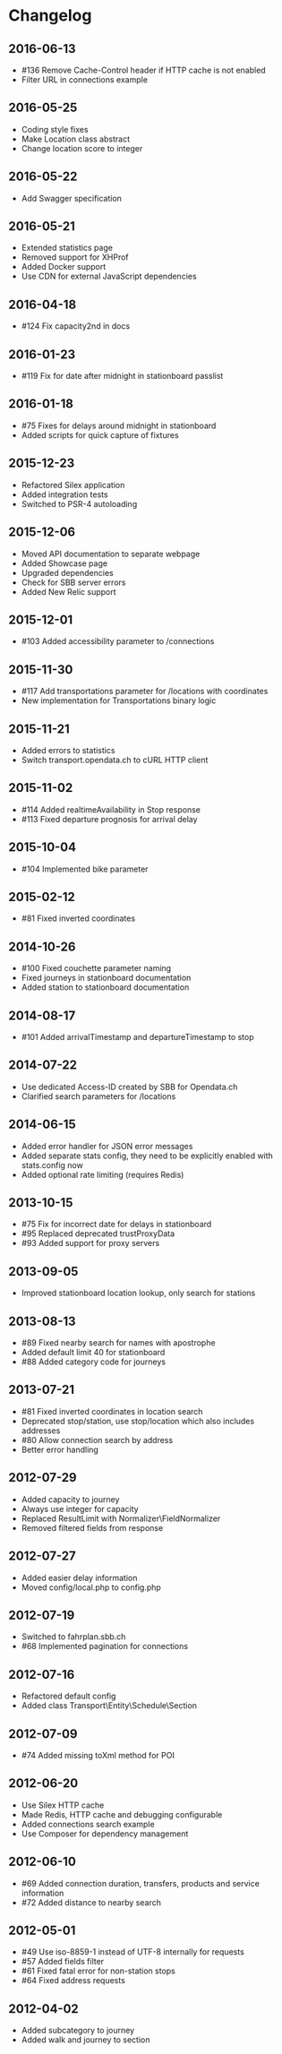 # Changelog

## 2016-06-13

- #136 Remove Cache-Control header if HTTP cache is not enabled
- Filter URL in connections example

## 2016-05-25

- Coding style fixes
- Make Location class abstract
- Change location score to integer

## 2016-05-22

- Add Swagger specification

## 2016-05-21

- Extended statistics page
- Removed support for XHProf
- Added Docker support
- Use CDN for external JavaScript dependencies

## 2016-04-18

- #124 Fix capacity2nd in docs

## 2016-01-23

- #119 Fix for date after midnight in stationboard passlist

## 2016-01-18

- #75 Fixes for delays around midnight in stationboard
- Added scripts for quick capture of fixtures

## 2015-12-23

- Refactored Silex application
- Added integration tests
- Switched to PSR-4 autoloading

## 2015-12-06

- Moved API documentation to separate webpage
- Added Showcase page
- Upgraded dependencies
- Check for SBB server errors
- Added New Relic support

## 2015-12-01

- #103 Added accessibility parameter to /connections

## 2015-11-30

- #117 Add transportations parameter for /locations with coordinates
- New implementation for Transportations binary logic

## 2015-11-21

- Added errors to statistics
- Switch transport.opendata.ch to cURL HTTP client

## 2015-11-02

- #114 Added realtimeAvailability in Stop response
- #113 Fixed departure prognosis for arrival delay

## 2015-10-04

- #104 Implemented bike parameter

## 2015-02-12

- #81 Fixed inverted coordinates

## 2014-10-26

- #100 Fixed couchette parameter naming
- Fixed journeys in stationboard documentation
- Added station to stationboard documentation

## 2014-08-17

- #101 Added arrivalTimestamp and departureTimestamp to stop

## 2014-07-22

- Use dedicated Access-ID created by SBB for Opendata.ch
- Clarified search parameters for /locations

## 2014-06-15

- Added error handler for JSON error messages
- Added separate stats config, they need to be explicitly enabled with stats.config now
- Added optional rate limiting (requires Redis)

## 2013-10-15

- #75 Fix for incorrect date for delays in stationboard
- #95 Replaced deprecated trustProxyData
- #93 Added support for proxy servers

## 2013-09-05

- Improved stationboard location lookup, only search for stations

## 2013-08-13

- #89 Fixed nearby search for names with apostrophe
- Added default limit 40 for stationboard
- #88 Added category code for journeys

## 2013-07-21

- #81 Fixed inverted coordinates in location search
- Deprecated stop/station, use stop/location which also includes addresses
- #80 Allow connection search by address
- Better error handling

## 2012-07-29

- Added capacity to journey
- Always use integer for capacity
- Replaced ResultLimit with Normalizer\FieldNormalizer
- Removed filtered fields from response

## 2012-07-27

- Added easier delay information
- Moved config/local.php to config.php

## 2012-07-19

- Switched to fahrplan.sbb.ch
- #68 Implemented pagination for connections

## 2012-07-16

- Refactored default config
- Added class Transport\Entity\Schedule\Section

## 2012-07-09

- #74 Added missing toXml method for POI

## 2012-06-20

- Use Silex HTTP cache
- Made Redis, HTTP cache and debugging configurable
- Added connections search example
- Use Composer for dependency management

## 2012-06-10

- #69 Added connection duration, transfers, products and service information
- #72 Added distance to nearby search

## 2012-05-01

- #49 Use iso-8859-1 instead of UTF-8 internally for requests
- #57 Added fields filter
- #61 Fixed fatal error for non-station stops
- #64 Fixed address requests

## 2012-04-02

- Added subcategory to journey
- Added walk and journey to section
